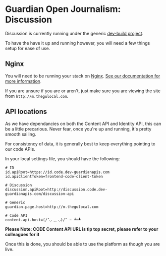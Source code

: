 # Guardian Open Journalism: Discussion

Discussion is currently running under the generic [dev-build project](https://github.com/guardian/frontend#running).

To have the have it up and running however, you will need a few things setup for ease of use.

## Nginx
You will need to be running your stack on [Nginx](http://wiki.nginx.org/Main). [See our documentation for more information](https://github.com/guardian/frontend/blob/master/nginx/README.md).

If you are unsure if you are or aren't, just make sure you are viewing the site from `http://m.thegulocal.com`.

## API locations
As we have dependancies on both the Content API and Identity API, this can be a little precarious. Never fear, once you're up and running, it's pretty smooth sailing.

For consistency of data, it is generally best to keep everything pointing to our code APIs.

In your local settings file, you should have the following:

    # ID
    id.apiRoot=https://id.code.dev-guardianapis.com
    id.apiClientToken=frontend-code-client-token

    # Discussion
    discussion.apiRoot=http://discussion.code.dev-guardianapis.com/discussion-api
    
    # Generic
    guardian.page.host=http://m.thegulocal.com

    # Code API
    content.api.host=(/¯◡ ‿ ◡)/¯ ~ ┻━┻

**Please Note: CODE Content API URL is tip top secret, please refer to your colleagues for it**

Once this is done, you should be able to use the platform as though you are live.
